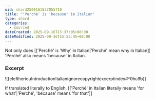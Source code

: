 ```yaml
---
uid: shard2509161537055710
title: "'Perché' is 'because' in Italian"
type: shard
categories:
  - sourced
dateCreated: 2025-09-16T15:37:05+08:00
dateModified: 2025-09-16T15:53:45+08:00
---
```

Not only does [['Perché' is 'Why' in Italian|'Perché' mean why in Italian]] 'Perché' also means 'because' in Italian.
### Excerpt
![[eleftheriouIntroductionItalianignorecopyrightexcerptindex#^0hu9b]]

If translated literally to English, [['Perché' in Italian literally means 'for what'|'Perché', 'because' means 'for that']]